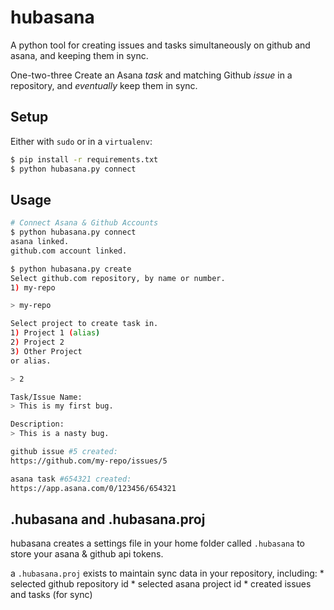# hubasana
A python tool for creating issues and tasks simultaneously on github and asana, and keeping them in sync.

One-two-three Create an Asana *task* and matching Github *issue* in a repository,
and _eventually_ keep them in sync.

## Setup

Either with `sudo` or in a `virtualenv`:

```bash
$ pip install -r requirements.txt
$ python hubasana.py connect
```

## Usage

```bash
# Connect Asana & Github Accounts
$ python hubasana.py connect
asana linked.
github.com account linked.

$ python hubasana.py create
Select github.com repository, by name or number.
1) my-repo

> my-repo

Select project to create task in.
1) Project 1 (alias)
2) Project 2
3) Other Project
or alias.

> 2

Task/Issue Name:
> This is my first bug.

Description:
> This is a nasty bug.

github issue #5 created:
https://github.com/my-repo/issues/5

asana task #654321 created:
https://app.asana.com/0/123456/654321

```

## .hubasana and .hubasana.proj

hubasana creates a settings file in your home folder called `.hubasana` to store your asana & github api tokens.

a `.hubasana.proj` exists to maintain sync data in your repository, including:
    * selected github repository id
    * selected asana project id
    * created issues and tasks (for sync)



